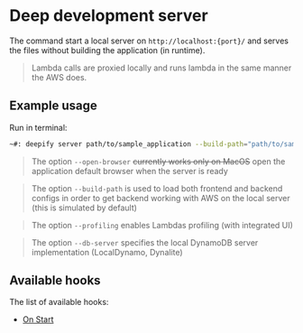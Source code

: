 Deep development server
=======================

The command start a local server on `http://localhost:{port}/` and serves the files
without building the application (in runtime).

> Lambda calls are proxied locally and runs lambda in the same manner the AWS does.

Example usage
-------------

Run in terminal: 

```bash
~#: deepify server path/to/sample_application --build-path="path/to/sample_application/build" --port="8888" --open-browser --skip-aws-sdk --profiling
```

> The option `--open-browser` <del>currently works only on MacOS</del> open the application default browser when the server is ready

> The option `--build-path` is used to load both frontend and backend configs 
> in order to get backend working with AWS on the local server (this is simulated by default)

> The option `--profiling` enables Lambdas profiling (with integrated UI)

> The option `--db-server` specifies the local DynamoDB server implementation (LocalDynamo, Dynalite)

Available hooks
---------------

The list of available hooks:
 
 - [On Start](server/hooks/on-start-hook.md)
